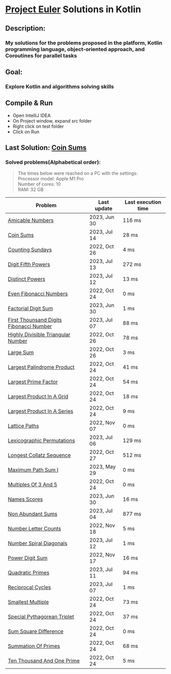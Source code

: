 # [Project Euler](https://projecteuler.net) Solutions in Kotlin

## Description:
### My solutions for the problems proposed in the platform, Kotlin programming language, object-oriented approach, and Coroutines for parallel tasks

## Goal:
### Explore Kotlin and algorithms solving skills

## Compile & Run
- Open IntelliJ IDEA
- On Project window, expand src folder
- Right click on test folder
- Click on Run

## Last Solution: [Coin Sums](src/main/kotlin/CoinSums.kt)

### Solved problems(Alphabetical order):

> The times below were reached on a PC with the settings: <br/>
> Processor model: Apple M1 Pro<br/>
> Number of cores: 10<br/>
> RAM: 32 GB<br/>

Problem| Last update|Last execution time
---|---|---
[Amicable Numbers](src/main/kotlin/AmicableNumbers.kt)|2023, Jun 30|116 ms 
[Coin Sums](src/main/kotlin/CoinSums.kt)|2023, Jul 14|28 ms 
[Counting Sundays](src/main/kotlin/CountingSundays.kt)|2022, Oct 26|4 ms 
[Digit Fifth Powers](src/main/kotlin/DigitFifthPowers.kt)|2023, Jul 13|272 ms 
[Distinct Powers](src/main/kotlin/DistinctPowers.kt)|2023, Jul 12|13 ms 
[Even Fibonacci Numbers](src/main/kotlin/EvenFibonacciNumbers.kt)|2022, Oct 24|0 ms 
[Factorial Digit Sum](src/main/kotlin/FactorialDigitSum.kt)|2023, Jun 30|1 ms 
[First Thounsand Digits Fibonacci Number](src/main/kotlin/FirstThounsandDigitsFibonacciNumber.kt)|2023, Jul 07|88 ms 
[Highly Divisible Triangular Number](src/main/kotlin/HighlyDivisibleTriangularNumber.kt)|2022, Oct 26|78 ms 
[Large Sum](src/main/kotlin/LargeSum.kt)|2022, Oct 26|3 ms 
[Largest Palindrome Product](src/main/kotlin/LargestPalindromeProduct.kt)|2022, Oct 24|41 ms 
[Largest Prime Factor](src/main/kotlin/LargestPrimeFactor.kt)|2022, Oct 24|54 ms 
[Largest Product In A Grid](src/main/kotlin/LargestProductInAGrid.kt)|2022, Oct 24|18 ms 
[Largest Product In A Series](src/main/kotlin/LargestProductInASeries.kt)|2022, Oct 24|9 ms 
[Lattice Paths](src/main/kotlin/LatticePaths.kt)|2022, Nov 07|0 ms 
[Lexicographic Permutations](src/main/kotlin/LexicographicPermutations.kt)|2023, Jul 06|129 ms 
[Longest Collatz Sequence](src/main/kotlin/LongestCollatzSequence.kt)|2022, Oct 27|512 ms 
[Maximum Path Sum I](src/main/kotlin/MaximumPathSumI.kt)|2023, May 29|0 ms 
[Multiples Of 3 And 5](src/main/kotlin/MultiplesOf3And5.kt)|2022, Oct 24|0 ms 
[Names Scores](src/main/kotlin/NamesScores.kt)|2023, Jun 30|16 ms 
[Non Abundant Sums](src/main/kotlin/NonAbundantSums.kt)|2023, Jul 04|877 ms 
[Number Letter Counts](src/main/kotlin/NumberLetterCounts.kt)|2022, Nov 18|5 ms 
[Number Spiral Diagonals](src/main/kotlin/NumberSpiralDiagonals.kt)|2023, Jul 12|1 ms 
[Power Digit Sum](src/main/kotlin/PowerDigitSum.kt)|2022, Nov 17|16 ms 
[Quadratic Primes](src/main/kotlin/QuadraticPrimes.kt)|2023, Jul 11|94 ms 
[Reciprocal Cycles](src/main/kotlin/ReciprocalCycles.kt)|2023, Jul 07|1 ms 
[Smallest Multiple](src/main/kotlin/SmallestMultiple.kt)|2022, Oct 24|73 ms 
[Special Pythagorean Triplet](src/main/kotlin/SpecialPythagoreanTriplet.kt)|2022, Oct 24|37 ms 
[Sum Square Difference](src/main/kotlin/SumSquareDifference.kt)|2022, Oct 24|0 ms 
[Summation Of Primes](src/main/kotlin/SummationOfPrimes.kt)|2022, Oct 24|68 ms 
[Ten Thousand And One Prime](src/main/kotlin/TenThousandAndOnePrime.kt)|2022, Oct 24|5 ms 

